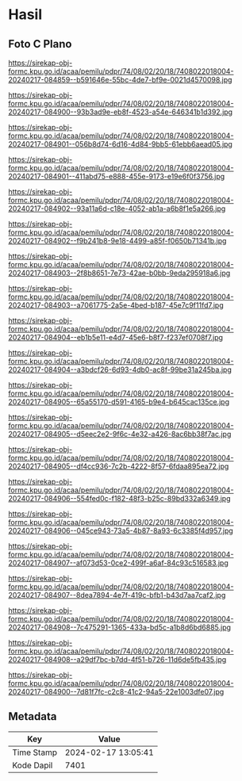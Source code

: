 # Hasil

## Foto C Plano

https://sirekap-obj-formc.kpu.go.id/acaa/pemilu/pdpr/74/08/02/20/18/7408022018004-20240217-084859--b591646e-55bc-4de7-bf9e-0021d4570098.jpg

https://sirekap-obj-formc.kpu.go.id/acaa/pemilu/pdpr/74/08/02/20/18/7408022018004-20240217-084900--93b3ad9e-eb8f-4523-a54e-646341b1d392.jpg

https://sirekap-obj-formc.kpu.go.id/acaa/pemilu/pdpr/74/08/02/20/18/7408022018004-20240217-084901--056b8d74-6d16-4d84-9bb5-61ebb6aead05.jpg

https://sirekap-obj-formc.kpu.go.id/acaa/pemilu/pdpr/74/08/02/20/18/7408022018004-20240217-084901--411abd75-e888-455e-9173-e19e6f0f3756.jpg

https://sirekap-obj-formc.kpu.go.id/acaa/pemilu/pdpr/74/08/02/20/18/7408022018004-20240217-084902--93a11a6d-c18e-4052-ab1a-a6b8f1e5a266.jpg

https://sirekap-obj-formc.kpu.go.id/acaa/pemilu/pdpr/74/08/02/20/18/7408022018004-20240217-084902--f9b241b8-9e18-4499-a85f-f0650b71341b.jpg

https://sirekap-obj-formc.kpu.go.id/acaa/pemilu/pdpr/74/08/02/20/18/7408022018004-20240217-084903--2f8b8651-7e73-42ae-b0bb-9eda295918a6.jpg

https://sirekap-obj-formc.kpu.go.id/acaa/pemilu/pdpr/74/08/02/20/18/7408022018004-20240217-084903--a7061775-2a5e-4bed-b187-45e7c9f11fd7.jpg

https://sirekap-obj-formc.kpu.go.id/acaa/pemilu/pdpr/74/08/02/20/18/7408022018004-20240217-084904--eb1b5e11-e4d7-45e6-b8f7-f237ef0708f7.jpg

https://sirekap-obj-formc.kpu.go.id/acaa/pemilu/pdpr/74/08/02/20/18/7408022018004-20240217-084904--a3bdcf26-6d93-4db0-ac8f-99be31a245ba.jpg

https://sirekap-obj-formc.kpu.go.id/acaa/pemilu/pdpr/74/08/02/20/18/7408022018004-20240217-084905--65a55170-d591-4165-b9e4-b645cac135ce.jpg

https://sirekap-obj-formc.kpu.go.id/acaa/pemilu/pdpr/74/08/02/20/18/7408022018004-20240217-084905--d5eec2e2-9f6c-4e32-a426-8ac6bb38f7ac.jpg

https://sirekap-obj-formc.kpu.go.id/acaa/pemilu/pdpr/74/08/02/20/18/7408022018004-20240217-084905--df4cc936-7c2b-4222-8f57-6fdaa895ea72.jpg

https://sirekap-obj-formc.kpu.go.id/acaa/pemilu/pdpr/74/08/02/20/18/7408022018004-20240217-084906--554fed0c-f182-48f3-b25c-89bd332a6349.jpg

https://sirekap-obj-formc.kpu.go.id/acaa/pemilu/pdpr/74/08/02/20/18/7408022018004-20240217-084906--045ce943-73a5-4b87-8a93-6c3385f4d957.jpg

https://sirekap-obj-formc.kpu.go.id/acaa/pemilu/pdpr/74/08/02/20/18/7408022018004-20240217-084907--af073d53-0ce2-499f-a6af-84c93c516583.jpg

https://sirekap-obj-formc.kpu.go.id/acaa/pemilu/pdpr/74/08/02/20/18/7408022018004-20240217-084907--8dea7894-4e7f-419c-bfb1-b43d7aa7caf2.jpg

https://sirekap-obj-formc.kpu.go.id/acaa/pemilu/pdpr/74/08/02/20/18/7408022018004-20240217-084908--7c475291-1365-433a-bd5c-a1b8d6bd6885.jpg

https://sirekap-obj-formc.kpu.go.id/acaa/pemilu/pdpr/74/08/02/20/18/7408022018004-20240217-084908--a29df7bc-b7dd-4f51-b726-11d6de5fb435.jpg

https://sirekap-obj-formc.kpu.go.id/acaa/pemilu/pdpr/74/08/02/20/18/7408022018004-20240217-084900--7d81f7fc-c2c8-41c2-94a5-22e1003dfe07.jpg


## Metadata

| Key        | Value               |
| ---------- | ------------------- |
| Time Stamp | 2024-02-17 13:05:41 |
| Kode Dapil | 7401                |



